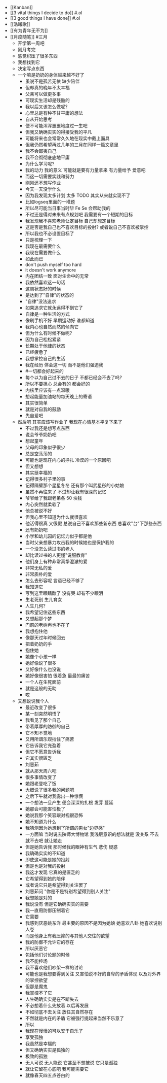 - [[Kanban]]
- [[3 vital things I decide to do]] #.ol
- [[3 good things I have done]] #.ol
- [[浩曦歌]]
- [[有为青年无不为]]
- [[月度随笔]] #三月
	- 开学第一周吧
	- 刚月考完
	- 感觉积压了很多东西
	- 我想找到它
	- 决定写点东西
	- 一个嘛是奶奶的身体越来越不好了
		- 虽说不是孤苦无依 缺少陪伴
		- 但却真的晚年不太幸福
		- 父亲可以做更多事
		- 可现实生活却是残酷的
		- 我以后又该怎么做呢?
		- 心里总是有种不甘平庸的想法
		- 自从开始思考
		- 便不可能浑浑噩噩地度过一生吧
		- 但我又确确实实的得接受我的平凡
		- 可能将来也会常常久久地在现实中戴上面具
		- 但我仍然希望再过几年的三月在同样一篇文章里
		- 我不会鄙夷自己
		- 我不会彻彻底底地平庸
		- 为什么学习呢?
		- 我的动力 我的意义 可能就是要有力量拿来 有力量给予 爱意吧
		- 而这一切需要实践和努力
		- 刚刚还不想写作业
		- 今天一天没学什么
		- 因为我发现太多计划 太多 TODO 其实从来就实现不了
		- 比如logseq里面的一堆题
		- 所以尽可能当日事当时毕 Fe Se 会帮助我的
		- 不过还是得对未来有点规划吧 我需要有一个短期的目标
		- 我发现我不喜欢老师让定目标 自己却想定目标
		- 这是否是我自己也不喜欢目标的投射? 或者说自己不喜欢被掌控
		- 所以我也不必设置目标了
		- 只是梳理一下
		- 我现在最需要什么
		- 我现在需要做什么
		- 如此而已
		- don't push myself too hard
		- it doesn't work anymore
		- 内在团结一致 面对生命中的无常
		- 我依然喜欢这一句话
		- 这周状态好的时候
		- 是达到了"自律"的状态的
		- "自律"没法追求
		- 如果追求它就永远得不到它了
		- 自律是一种生活的方式
		- 像刷手机不好 早期运动好 谁都知道
		- 我内心也自然而然的倾向它
		- 但为什么有时候不做呢?
		- 因为自己松松紧紧
		- 长期处于他律的状态
		- 已经疲惫了
		- 我想掌控自己的生活
		- 我在经历 体会这一切 而不是他们强迫我
		- #一切都会好起来的
		- 每个以为自己过不去的日子 不都已经会不去了吗?
		- 所以不要担心 总会有的 都会好的
		- 内核里应该有一点温暖
		- 想起能量加油站的每天晚上的寄语
		- 其实很简单
		- 就是对自我的鼓励
		- 先自爱吧
	- 然后吧 其实应该写作业了 我现在心情基本平复下来了
		- 不过我还是想写点东西
		- 说会爷爷奶奶吧
		- 想起童年
		- 父母的印象似乎很少
		- 总是空荡荡的
		- 可能也是现在内心的挣扎 冷漠的一个原因吧
		- 但又想想
		- 其实挺幸福的
		- 记得很多村子里的事
		- 记得隔壁那个星星冬冬 还有那个叫武星彤的小姑娘
		- 虽然不再往来了 不过却让我有很深的记忆
		- 爷爷给了我跟老弟各 50 块钱
		- 内心突然就柔软了
		- 他总被说不好
		- 但我心里不知道为什么就很喜欢
		- 他活得很真 又很假 总说自己不喜欢那些新东西 总喜欢"台"下那些东西
		- 还有奶奶吧
		- 小学和幼儿园的记忆力似乎都是他
		- 当时父亲想暴力攻击我的时候她也是保护我的
		- 一个没怎么读过书的老人
		- 却比读过书的人更懂"说服教育"
		- 他们身上有种非常真挚澄澈的爱
		- 非常无私的爱
		- 非常质朴的爱
		- 怎么去形容呢 言语已经不够了
		- 我知道它
		- 写到这里眼睛酸了 没有哭 却有不少眼泪
		- 生老死别 生儿育女
		- 人生几何?
		- 我希望记住这些东西
		- 又想起那个梦
		- 门前的老树再也不在了
		- 我想抱住他
		- 像那天过年时候回去
		- 把着奶奶的手
		- 抱住她
		- 她像个小孩一样
		- 她好像说了很多
		- 又好像什么也没说
		- 她好像很害怕 很着急 最最的痛苦
		- 一个人在生死面前
		- 就是这般的无助
		- 哎
	- 又想说说我个人
		- 最近改变了很多
		- 某一刻突然明悟了
		- 我看见了那个自己
		- 带着厚厚的防御的自己
		- 它不知不觉地
		- 又用所谓乐观挡住了痛苦
		- 它告诉我它充盈着
		- 但它不愿意告诉我
		- 它其实很匮乏
		- 刘惠茹
		- 就从那天周六吧
		- 很多事情改变了
		- 她跟老登吃了饭
		- 大概说了很多我的问题吧
		- 之后下午就对我露出一种惊慌
		- 一个想法一旦产生 便会深深的扎根 发芽 蔓延
		- 她那会可能害怕极了
		- 她说我那个笑容跟对视很恐怖
		- 她不知道为什么
		- 我猜测因为她想到了所谓的男女"边界感"
		- 一方面嘛 当时说去陕师大博物馆 我浅层意识的想法就是 没关系 不去就不去吧 就让她走
		- 但是她告诉我 那时候我的眼神有生气 悲伤 疑惑
		- 我确确实实的不知道
		- 即使这可能是她的投射
		- 但是也是对我的投射
		- 我这才发现 它真的是匮乏的
		- 它希望得到她的陪伴
		- 或者说它只是希望得到关注罢了
		- 刘惠茹问 "你是不是特别希望得到别人关注"
		- 我想她是对的
		- 我说没有 但是它确确实实的需要
		- 我一直用防御压制着它
		- 它需要
		- 我感到厌恶姚东洋 最主要的原因不是因为她娘 她喜欢八卦 她喜欢说别人卷
		- 而是他身上有我压抑的与其他人交往的欲望
		- 我的防御不允许它的存在
		- 所以厌恶它
		- 包括他们讨论题的时候
		- 我不能控场
		- 我不喜欢他们吵架一样的讨论
		- 可能也是我想要得到关注 又害怕说不好的自卑的矛盾体现 以及对外界的掌控欲望
		- 但那是魔鬼
		- 我掌控不了它
		- 人生确确实实是在不断失去
		- 不必想着什么先放着 以后再发展
		- 不如彻底不去关注 放任其自然存在
		- 不然就是内在的矛盾 它被强行提起来当然不乐意了
		- 所以
		- 我现在慢慢的可以安于自乐了
		- 享受孤独
		- 我虽然是幸福的
		- 但又确确实实是孤独的
		- 极致的孤独
		- 无人可说 无人能说 它甚至不想被说 它只是孤独
		- 就让它留在心底吧 我可能需要它
		- 就像春天四五点苍白的